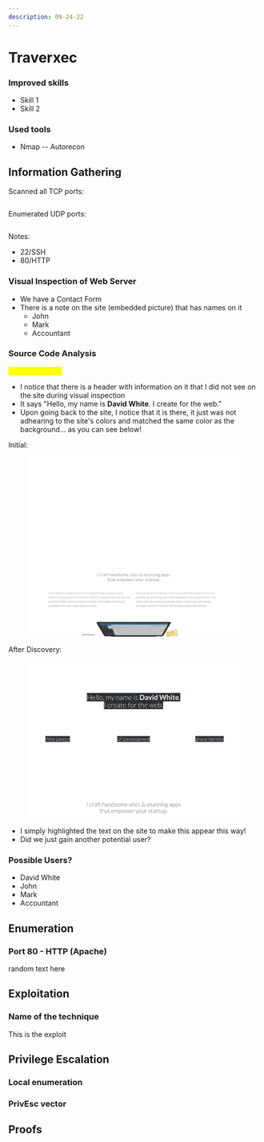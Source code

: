```yaml
---
description: 09-24-22
---
```


# Traverxec

### Improved skills

* Skill 1
* Skill 2

### Used tools

* Nmap -- Autorecon

## Information Gathering

Scanned all TCP ports:

```
```

Enumerated UDP ports:

```
```

Notes:

* 22/SSH
* 80/HTTP

### Visual Inspection of Web Server

* We have a Contact Form
* There is a note on the site (embedded picture) that has names on it
  * John
  * Mark
  * Accountant

### Source Code Analysis

<mark style="color:yellow;">Interesting finds</mark>

* I notice that there is a header with information on it that I did not see on the site during visual inspection
* It says "Hello, my name is **David White**. I create for the web."
* Upon going back to the site, I notice that it is there, it just was not adhearing to the site's colors and matched the same color as the background... as you can see below!

Initial:

<figure><img src="../../../.gitbook/assets/image (3) (4).png" alt=""><figcaption></figcaption></figure>

After Discovery:

<figure><img src="../../../.gitbook/assets/image (1).png" alt=""><figcaption></figcaption></figure>

* I simply highlighted the text on the site to make this appear this way!&#x20;
* Did we just gain another potential user?

### Possible Users?

* David White
* John
* Mark
* Accountant

## Enumeration

### Port 80 - HTTP (Apache)

random text here

## Exploitation

### Name of the technique

This is the exploit

## Privilege Escalation

### Local enumeration

### PrivEsc vector

## Proofs
